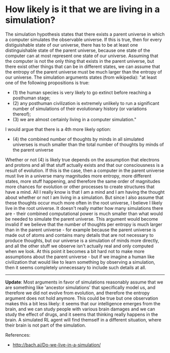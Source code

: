 # How likely is it that we are living in a simulation?
The simulation hypothesis states that there exists a parent universe in which a computer simulates the observable universe.
If this is true, then for every distiguishable state of our universe, there has to be at least one distinguishable state of the parent universe, because one state of the computer can at most represent one state of our universe.
Assuming that the computer is not the only thing that exists in the parent universe, but there exist other things that can be in different states, we can assume that the entropy of the parent universe must be much larger than the entropy of our universe.
The simulation arguments states (from wikipedia):
"at least one of the following propositions is true:
- (1) the human species is very likely to go extinct before reaching a posthuman stage;
- (2) any posthuman civilization is extremely unlikely to run a significant number of simulations of their evolutionary history (or variations thereof);
- (3) we are almost certainly living in a computer simulation."

I would argue that there is a 4th more likely option:
- (4) the combined number of thoughts by minds in all simulated universes is much smaller than the total number of thoughts by minds of the parent universe

Whether or not (4) is likely true depends on the assumption that electrons and protons and all that stuff actually exists and that our consciousness is a result of evolution.
If this is the case, then a computer in the parent universe must live in a universe many magnitudes more entropy, more different states, more stuff happening, and therefore the same order of magnitudes more chances for evolution or other processes to create structures that have a mind.
All I really know is that I am a mind and I am having the thought about whether or not I am living in a simulation.
But since I also assume that these thoughts occur much more often in the root universe, I believe I likely live in the root universe.
It doesn't really matter how many simulations there are - their combined computational power is much smaller than what would be needed to simulate the parent universe.
This argument would become invalid if we believe that the number of thoughts per entropy is much larger than in the parent universe - for example because the parent universe is made out of atoms and contains many details that are not necessary to produce thoughts, but our universe is a simulation of minds more directly, and all the other stuff we observe isn't actually real and only computed when we look.
At this point it becomes a bit hard not to make more assumptions about the parent universe - but if we imagine a human like civilization that would like to learn something by observing a simulation, then it seems completely unnecessary to include such details at all.

---
**Update**: Most arguments in favor of simulations reasonably assume that we are something like 'ancestor simulations' that specifically model us, and therefore we did not evolve from evolution, and therefore the entropy argument does not hold anymore.
This could be true but one observation makes this a bit less likely: it seems that our intelligence emerges from the brain, and we can study people with various brain damages and we can study the effect of drugs, and it seems that thinking really happens in the brain. A simulated RL agent will find themself in a different situation, where their brain is not part of the simulation.


References:
- http://bach.ai/Do-we-live-in-a-simulation/
